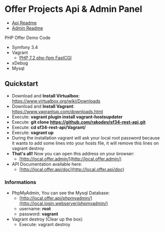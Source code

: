 Offer Projects Api & Admin Panel
===

- [Api Readme](Projects/Api/)
- [Admin Readme](Projects/Admin/)

PHP Offer Demo Code
- Symfony 3.4
- Vagrant
    - [PHP 7.2 php-fpm FastCGI](Vagrant/)
- xDebug
- Mysql

## Quickstart

- Download and **Install Virtualbox**:
https://www.virtualbox.org/wiki/Downloads
- Download and **Install Vagrant**:
https://www.vagrantup.com/downloads.html
- Execute: **vagrant plugin install vagrant-hostsupdater**
- Execute: **git clone https://github.com/rakodev/sf34-rest-api.git**
- Execute: **cd sf34-rest-api/Vagrant/**
- Execute: **vagrant up**
- During the installation vagrant will ask your local root password because it wants to add some lines into your hosts file, it will remove this lines on vagrant destroy
- **That's all!** Now you can open this address on your browser:
    - [http://local.offer.admin/](http://local.offer.admin/)
- API Documentation available here:
    - [http://local.offer.api/doc](http://local.offer.api/doc)
    

### Informations
- PhpMyAdmin, You can see the Mysql Database:
    - [http://local.offer.api/phpmyadmin/](http://local.login.webserver/phpmyadmin/)
    - username: **root**
    - password: **vagrant**
- Vagrant destroy (Clear up the box)
    - Execute: vagrant destroy
